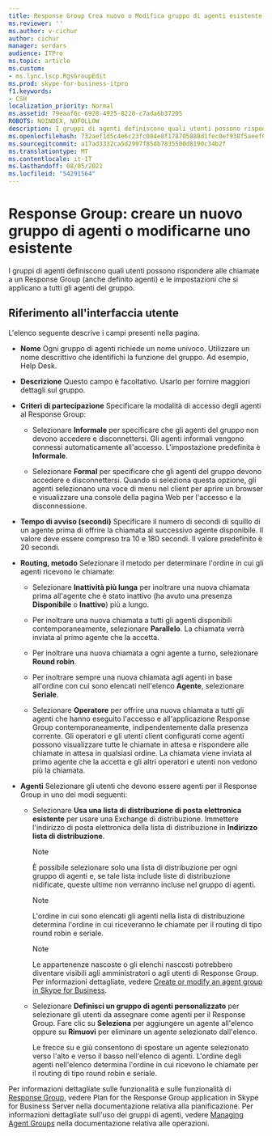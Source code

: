 ```yaml
---
title: Response Group Crea nuovo o Modifica gruppo di agenti esistente
ms.reviewer: ''
ms.author: v-cichur
author: cichur
manager: serdars
audience: ITPro
ms.topic: article
ms.custom:
- ms.lync.lscp.RgsGroupEdit
ms.prod: skype-for-business-itpro
f1.keywords:
- CSH
localization_priority: Normal
ms.assetid: 79eaaf6c-6928-4925-8220-c7ada6b37205
ROBOTS: NOINDEX, NOFOLLOW
description: I gruppi di agenti definiscono quali utenti possono rispondere alle chiamate a un Response Group (anche definito agenti) e le impostazioni che si applicano a tutti gli agenti del gruppo.
ms.openlocfilehash: 732aef1d5c4e6c23fc084e8f178705888d1fec0ef938f5aeef65eb250b48f42b
ms.sourcegitcommit: a17ad3332ca5d2997f85db7835500d8190c34b2f
ms.translationtype: MT
ms.contentlocale: it-IT
ms.lasthandoff: 08/05/2021
ms.locfileid: "54291564"
---
```

# <a name="response-groups-create-new-or-edit-existing-agent-group"></a>Response Group: creare un nuovo gruppo di agenti o modificarne uno esistente

I gruppi di agenti definiscono quali utenti possono rispondere alle chiamate a un Response Group (anche definito agenti) e le impostazioni che si applicano a tutti gli agenti del gruppo.

## <a name="ui-reference"></a>Riferimento all'interfaccia utente

L'elenco seguente descrive i campi presenti nella pagina.

- **Nome** Ogni gruppo di agenti richiede un nome univoco. Utilizzare un nome descrittivo che identifichi la funzione del gruppo. Ad esempio, Help Desk.

- **Descrizione** Questo campo è facoltativo. Usarlo per fornire maggiori dettagli sul gruppo.

- **Criteri di partecipazione** Specificare la modalità di accesso degli agenti al Response Group:

  - Selezionare **Informale** per specificare che gli agenti del gruppo non devono accedere e disconnettersi. Gli agenti informali vengono connessi automaticamente all'accesso. L'impostazione predefinita è **Informale**.

  - Selezionare **Formal** per specificare che gli agenti del gruppo devono accedere e disconnettersi. Quando si seleziona questa opzione, gli agenti selezionano una voce di menu nel client per aprire un browser e visualizzare una console della pagina Web per l'accesso e la disconnessione.

- **Tempo di avviso (secondi)** Specificare il numero di secondi di squillo di un agente prima di offrire la chiamata al successivo agente disponibile. Il valore deve essere compreso tra 10 e 180 secondi. Il valore predefinito è 20 secondi.

- **Routing, metodo** Selezionare il metodo per determinare l'ordine in cui gli agenti ricevono le chiamate:

  - Selezionare **Inattività più lunga** per inoltrare una nuova chiamata prima all'agente che è stato inattivo (ha avuto una presenza **Disponibile** o **Inattivo**) più a lungo.

  - Per inoltrare una nuova chiamata a tutti gli agenti disponibili contemporaneamente, selezionare **Parallelo**. La chiamata verrà inviata al primo agente che la accetta.

  - Per inoltrare una nuova chiamata a ogni agente a turno, selezionare **Round robin**.

  - Per inoltrare sempre una nuova chiamata agli agenti in base all'ordine con cui sono elencati nell'elenco **Agente**, selezionare **Seriale**.

  - Selezionare **Operatore** per offrire una nuova chiamata a tutti gli agenti che hanno eseguito l'accesso e all'applicazione Response Group contemporaneamente, indipendentemente dalla presenza corrente. Gli operatori e gli utenti client configurati come agenti possono visualizzare tutte le chiamate in attesa e rispondere alle chiamate in attesa in qualsiasi ordine. La chiamata viene inviata al primo agente che la accetta e gli altri operatori e utenti non vedono più la chiamata.

- **Agenti** Selezionare gli utenti che devono essere agenti per il Response Group in uno dei modi seguenti:

  - Selezionare **Usa una lista di distribuzione di posta elettronica esistente** per usare una Exchange di distribuzione. Immettere l'indirizzo di posta elettronica della lista di distribuzione in **Indirizzo lista di distribuzione**.

    > [!NOTE]
    > È possibile selezionare solo una lista di distribuzione per ogni gruppo di agenti e, se tale lista include liste di distribuzione nidificate, queste ultime non verranno incluse nel gruppo di agenti.

    > [!NOTE]
    > L'ordine in cui sono elencati gli agenti nella lista di distribuzione determina l'ordine in cui riceveranno le chiamate per il routing di tipo round robin e seriale.

    > [!NOTE]
    > Le appartenenze nascoste o gli elenchi nascosti potrebbero diventare visibili agli amministratori o agli utenti di Response Group. Per informazioni dettagliate, vedere [Create or modify an agent group in Skype for Business](../../../deploy/deploy-enterprise-voice/create-or-modify-an-agent-group.md).

  - Selezionare **Definisci un gruppo di agenti personalizzato** per selezionare gli utenti da assegnare come agenti per il Response Group. Fare clic su **Seleziona** per aggiungere un agente all'elenco oppure su **Rimuovi** per eliminare un agente selezionato dall'elenco.

    Le frecce su e giù consentono di spostare un agente selezionato verso l'alto e verso il basso nell'elenco di agenti. L'ordine degli agenti nell'elenco determina l'ordine in cui ricevono le chiamate per il routing di tipo round robin e seriale.

Per informazioni dettagliate sulle funzionalità e sulle funzionalità di [Response Group,](../../../plan-your-deployment/enterprise-voice-solution/response-group.md) vedere Plan for the Response Group application in Skype for Business Server nella documentazione relativa alla pianificazione. Per informazioni dettagliate sull'uso dei gruppi di agenti, vedere [Managing Agent Groups](/previous-versions/office/lync-server-2013/lync-server-2013-managing-response-group-agent-groups) nella documentazione relativa alle operazioni.